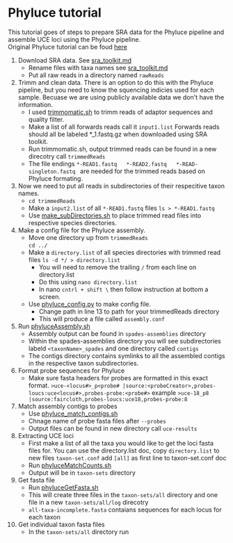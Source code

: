 # Phyluce tutorial
This tutorial goes of steps to prepare SRA data for the Phyluce pipeline and assemble UCE loci using the Phyluce pipeline.  
Original Phyluce tutorial can be foud [here](https://phyluce.readthedocs.io/en/latest/tutorials/tutorial-1.html)

1. Download SRA data. See [sra_toolkit.md](sra_toolkit.md)
   * Rename files with taxa names see [sra_toolkit.md](sra_toolkit.md)
   * Put all raw reads in a directory named ```rawReads```
3. Trimm and clean data. There is an option to do this with the Phyluce pipeline, but you need to know the squencing indicies used for each sample. Becuase we are using publicly available data we don't have the information.
   * I used [trimmomatic.sh](trimmomatic.sh) to trimm reads of adaptor sequences and quality filter.
   * Make a list of all forwards reads call it ```input1.list``` Forwards reads should all be labeled *_1.fastq.gz when downloaded using SRA toolkit.
   * Run trimmomatic.sh, output trimmed reads can be found in a new direcotry call ```trimmedReads```
   * The file endings ```*-READ1.fastq   *-READ2.fastq   *-READ-singleton.fastq ``` are needed for the trimmed reads based on Phyluce formating. 
4. Now we need to put all reads in subdirectories of their respecitive taxon names.
    * ```cd trimmedReads```
    * Make a `input2.list` of all `*-READ1.fastq` files `ls > *-READ1.fastq`
     - Use [make_subDirectories.sh](make_subDirectories.sh) to place trimmed read files into respective species directories.      
5. Make a config file for the Phyluce assembly.
   * Move one directory up from ```trimmedReads```  
     ```cd ../```
   * Make a `directory.list` of all species directories with trimmed read files `ls -d */ > directory.list`
       * You will need to remove the trailing ```/``` from each line on directory.list
       * Do this using ```nano directory.list```
       * In nano ```cntrl + shift \``` then follow instruction at bottom a screen.
   * Use [phyluce_config.py](phyluce_config.py) to make config file.
     * Change path in line 13 to path for your trimmedReads directory
     * This will produce a file called ```assembly.conf```
6. Run [phyluceAssembly.sh](phyluceAssembly.sh)
   * Assembly output can be found in ```spades-assemblies``` directory
   * Within the spades-assemblies directory you will see subdirectories labeld ```<taxonName>_spades``` and one directory called ```contigs```
   * The contigs directory contains symlinks to all the assembled contigs in the respective taxon subdirectories.
7. Format probe sequences for Phyluce
   * Make sure fasta headers for probes are formatted in this exact format. ```>uce-<locus#>_p<probe# |source:<probeCreator>,probes-loucs:uce<locus#>,probes-probe:<probe#>``` example ```>uce-18_p8 |source:faircloth,probes-loucs:uce18,probes-probe:8```
8. Match assembly contigs to probes
   * Use [phyluce_match_contigs.sh](phyluce_match_contigs.sh)
   * Chnage name of probe fasta files after  ```--probes```
   * Output files can be found in new directory call ```uce-results```
9. Extracting UCE loci
    * First make a list of all the taxa you would like to get the loci fasta files for. You can use the directory.list doc, copy ```directory.list``` to new files ```taxon-set.conf``` add ```[all]``` as first line to taxon-set.conf doc
    * Run [phyluceMatchCounts.sh](phyluceMatchCounts.sh)
    * Output will be in ```taxon-sets``` directory
10. Get fasta file
    * Run [phyluceGetFasta.sh](phyluceGetFasta.sh)
    * This will create three files in the ```taxon-sets/all``` directory and one file in a new ```taxon-sets/all/log``` direcotry
    * ```all-taxa-incomplete.fasta``` contaians sequences for each locus for each taxon
11. Get individual taxon fasta files
    * In the ```taxon-sets/all``` directory run 

